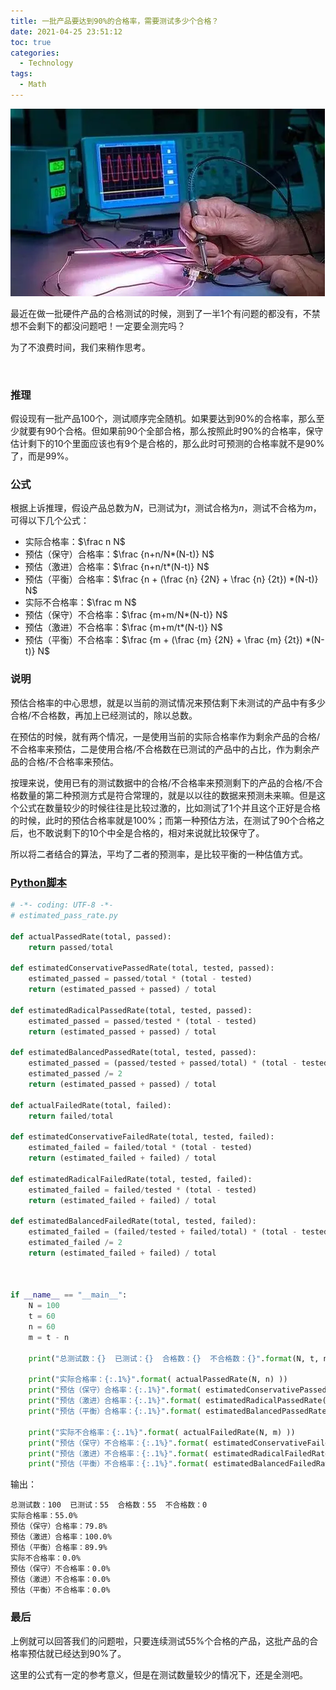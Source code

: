 ```yaml
---
title: 一批产品要达到90%的合格率，需要测试多少个合格？
date: 2021-04-25 23:51:12
toc: true
categories:
  - Technology
tags:
  - Math
---
```


![Cover](/resources/estimated_pass_rate/cover.webp)

最近在做一批硬件产品的合格测试的时候，测到了一半1个有问题的都没有，不禁想不会剩下的都没问题吧！一定要全测完吗？

为了不浪费时间，我们来稍作思考。

<!--more-->

<br/>

### 推理

假设现有一批产品100个，测试顺序完全随机。如果要达到90%的合格率，那么至少就要有90个合格。但如果前90个全部合格，那么按照此时90%的合格率，保守估计剩下的10个里面应该也有9个是合格的，那么此时可预测的合格率就不是90%了，而是99%。

### 公式

根据上诉推理，假设产品总数为$N$，已测试为$t$，测试合格为$n$，测试不合格为$m$，可得以下几个公式：

* 实际合格率：$\frac n N$
* 预估（保守）合格率：$\frac {n+n/N*(N-t)} N$
* 预估（激进）合格率：$\frac {n+n/t*(N-t)} N$
* 预估（平衡）合格率：$\frac {n + (\frac {n} {2N} + \frac {n} {2t}) *(N-t)} N$
* 实际不合格率：$\frac m N$
* 预估（保守）不合格率：$\frac {m+m/N*(N-t)} N$
* 预估（激进）不合格率：$\frac {m+m/t*(N-t)} N$
* 预估（平衡）不合格率：$\frac {m + (\frac {m} {2N} + \frac {m} {2t}) *(N-t)} N$

### 说明

预估合格率的中心思想，就是以当前的测试情况来预估剩下未测试的产品中有多少合格/不合格数，再加上已经测试的，除以总数。

在预估的时候，就有两个情况，一是使用当前的实际合格率作为剩余产品的合格/不合格率来预估，二是使用合格/不合格数在已测试的产品中的占比，作为剩余产品的合格/不合格率来预估。

按理来说，使用已有的测试数据中的合格/不合格率来预测剩下的产品的合格/不合格数量的第二种预测方式是符合常理的，就是以以往的数据来预测未来嘛。但是这个公式在数量较少的时候往往是比较过激的，比如测试了1个并且这个正好是合格的时候，此时的预估合格率就是100%；而第一种预估方法，在测试了90个合格之后，也不敢说剩下的10个中全是合格的，相对来说就比较保守了。

所以将二者结合的算法，平均了二者的预测率，是比较平衡的一种估值方式。

### [Python脚本](/resources/estimated_pass_rate/estimated_pass_rate.py)

```python
# -*- coding: UTF-8 -*-
# estimated_pass_rate.py

def actualPassedRate(total, passed):
    return passed/total

def estimatedConservativePassedRate(total, tested, passed):
    estimated_passed = passed/total * (total - tested)
    return (estimated_passed + passed) / total

def estimatedRadicalPassedRate(total, tested, passed):
    estimated_passed = passed/tested * (total - tested)
    return (estimated_passed + passed) / total

def estimatedBalancedPassedRate(total, tested, passed):
    estimated_passed = (passed/tested + passed/total) * (total - tested)
    estimated_passed /= 2
    return (estimated_passed + passed) / total

def actualFailedRate(total, failed):
    return failed/total

def estimatedConservativeFailedRate(total, tested, failed):
    estimated_failed = failed/total * (total - tested)
    return (estimated_failed + failed) / total

def estimatedRadicalFailedRate(total, tested, failed):
    estimated_failed = failed/tested * (total - tested)
    return (estimated_failed + failed) / total

def estimatedBalancedFailedRate(total, tested, failed):
    estimated_failed = (failed/tested + failed/total) * (total - tested)
    estimated_failed /= 2
    return (estimated_failed + failed) / total



if __name__ == "__main__":
    N = 100
    t = 60
    n = 60
    m = t - n

    print("总测试数：{}  已测试：{}  合格数：{}  不合格数：{}".format(N, t, n, m))

    print("实际合格率：{:.1%}".format( actualPassedRate(N, n) ))
    print("预估（保守）合格率：{:.1%}".format( estimatedConservativePassedRate(N, t, n) ))
    print("预估（激进）合格率：{:.1%}".format( estimatedRadicalPassedRate(N, t, n) ))
    print("预估（平衡）合格率：{:.1%}".format( estimatedBalancedPassedRate(N, t, n) ))

    print("实际不合格率：{:.1%}".format( actualFailedRate(N, m) ))
    print("预估（保守）不合格率：{:.1%}".format( estimatedConservativeFailedRate(N, t, m) ))
    print("预估（激进）不合格率：{:.1%}".format( estimatedRadicalFailedRate(N, t, m) ))
    print("预估（平衡）不合格率：{:.1%}".format( estimatedBalancedFailedRate(N, t, m) ))
```

输出：

```
总测试数：100  已测试：55  合格数：55  不合格数：0
实际合格率：55.0%
预估（保守）合格率：79.8%
预估（激进）合格率：100.0%
预估（平衡）合格率：89.9%
实际不合格率：0.0%
预估（保守）不合格率：0.0%
预估（激进）不合格率：0.0%
预估（平衡）不合格率：0.0%
```

### 最后

上例就可以回答我们的问题啦，只要连续测试55%个合格的产品，这批产品的合格率预估就已经达到90%了。

这里的公式有一定的参考意义，但是在测试数量较少的情况下，还是全测吧。

